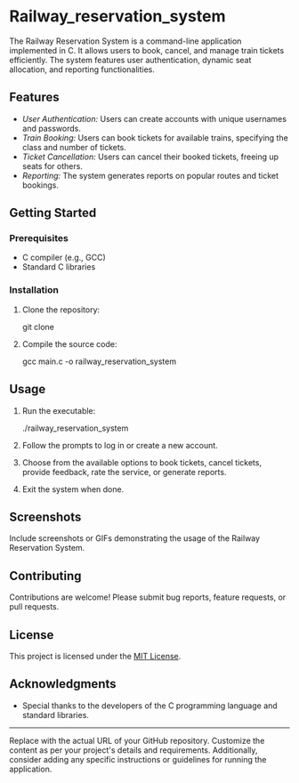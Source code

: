 # Railway_reservation_system
The Railway Reservation System is a command-line application implemented in C. It allows users to book, cancel, and manage train tickets efficiently. The system features user authentication, dynamic seat allocation, and reporting functionalities.

## Features

- *User Authentication:* Users can create accounts with unique usernames and passwords.
- *Train Booking:* Users can book tickets for available trains, specifying the class and number of tickets.
- *Ticket Cancellation:* Users can cancel their booked tickets, freeing up seats for others.
- *Reporting:* The system generates reports on popular routes and ticket bookings.

## Getting Started

### Prerequisites

- C compiler (e.g., GCC)
- Standard C libraries

### Installation

1. Clone the repository:
   
   git clone <repository-url>
   
2. Compile the source code:
   
   gcc main.c -o railway_reservation_system
   

## Usage

1. Run the executable:
   
   ./railway_reservation_system
   
2. Follow the prompts to log in or create a new account.
3. Choose from the available options to book tickets, cancel tickets, provide feedback, rate the service, or generate reports.
4. Exit the system when done.

## Screenshots

Include screenshots or GIFs demonstrating the usage of the Railway Reservation System.

## Contributing

Contributions are welcome! Please submit bug reports, feature requests, or pull requests.

## License

This project is licensed under the [MIT License](LICENSE).

## Acknowledgments

- Special thanks to the developers of the C programming language and standard libraries.

---

Replace <repository-url> with the actual URL of your GitHub repository. Customize the content as per your project's details and requirements. Additionally, consider adding any specific instructions or guidelines for running the application.
